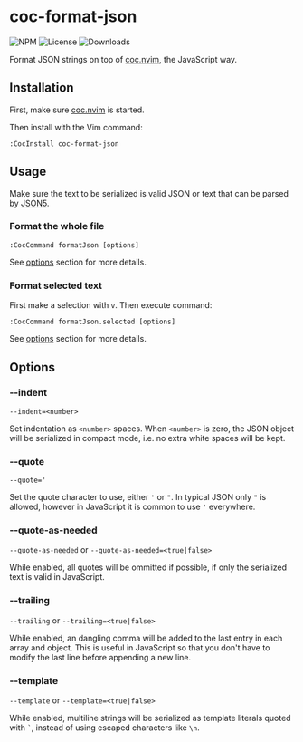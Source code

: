 # coc-format-json

![NPM](https://img.shields.io/npm/v/coc-format-json.svg)
![License](https://img.shields.io/npm/l/coc-format-json.svg)
![Downloads](https://img.shields.io/npm/dt/coc-format-json.svg)

Format JSON strings on top of [coc.nvim](https://github.com/neoclide/coc.nvim), the JavaScript way.

## Installation

First, make sure [coc.nvim](https://github.com/neoclide/coc.nvim) is started.

Then install with the Vim command:

```viml
:CocInstall coc-format-json
```

## Usage

Make sure the text to be serialized is valid JSON or text that can be parsed by [JSON5](https://json5.org/).

### Format the whole file

```viml
:CocCommand formatJson [options]
```

See [options](#Options) section for more details.

### Format selected text

First make a selection with `v`. Then execute command:

```viml
:CocCommand formatJson.selected [options]
```

See [options](#Options) section for more details.

## Options

### --indent

`--indent=<number>`

Set indentation as `<number>` spaces. When `<number>` is zero, the JSON object will be serialized in compact mode, i.e. no extra white spaces will be kept.

### --quote

`--quote='`

Set the quote character to use, either `'` or `"`. In typical JSON only `"` is allowed, however in JavaScript it is common to use `'` everywhere.

### --quote-as-needed

`--quote-as-needed` or `--quote-as-needed=<true|false>`

While enabled, all quotes will be ommitted if possible, if only the serialized text is valid in JavaScript.

### --trailing

`--trailing` or `--trailing=<true|false>`

While enabled, an dangling comma will be added to the last entry in each array and object. This is useful in JavaScript so that you don't have to modify the last line before appending a new line.

### --template

`--template` or `--template=<true|false>`

While enabled, multiline strings will be serialized as template literals quoted with `` ` ``, instead of using escaped characters like `\n`.
